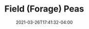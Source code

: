 ---
title: "Field (Forage) Peas"
date: 2021-03-26T17:41:32-04:00
draft: false
banner: "brassica-banner.jpg"
image: "../brassica-banner.jpg" #needs "../" prefix for list view
img: "winter-pea.jpg"
source: "Howard F. Schwartz, Colorado State University, Bugwood.org"
tax: "Legume" #Legume, Brassica, Grass, Broadleaf
cycle: "Annual" #Perennial
tags: #Attracts pollinators, bears traffic, etc
dm: 1500–4500
ph: 6.0–7.0
n: 50–150
planting: ""
depth: "3/4–1 1/2"
drilled: "60–90"
broadcast: "65–100"
heat: "good"
drought: "fair"
shade: "fair"
flood: "fair"
fertility: "fair"
soil: "good"
erosion: "good"
weed: "fair"
grazing: "very good"
growth: "very good"
residue: "fair"
beneficials: "fair"
traffic: "fair"
---